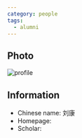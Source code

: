 ```yaml
---
category: people
tags:
  - alumni
---
```


## Photo

![profile](https://gitee.com/myslq/ivc_pic/raw/master/pic/liukang.jpg)

## Information

- Chinese name: 刘康
- Homepage:
- Scholar:
